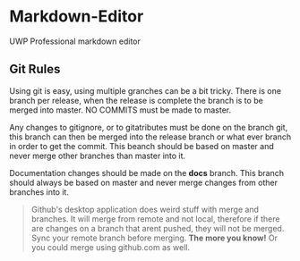 # Markdown-Editor
UWP Professional markdown editor

## Git Rules
Using git is easy, using multiple granches can be a bit tricky. There is one branch per release, when the release is complete the branch is to be merged into master. NO COMMITS must be made to master.

Any changes to gitignore, or to gitatributes must be done on the branch git, this branch can then be merged into the release branch or what ever branch in order to get the commit. This beanch should be based on master and never merge other branches than master into it.

Documentation changes should be made on the **docs** branch. This branch should always be based on master and never merge changes from other branches into it.

> Github's desktop application does weird stuff with merge and branches. It will merge from remote and not local, therefore if there are changes on a branch that arent pushed, they will not be merged. Sync your remote branch before merging. **The more you know!** Or you could merge using github.com as well.
